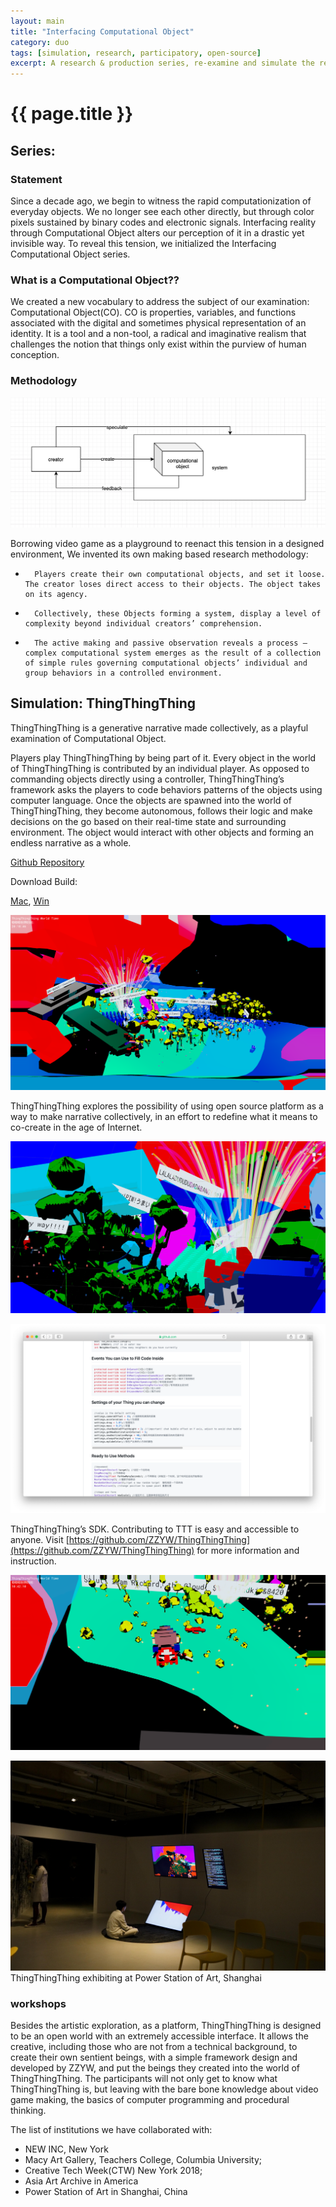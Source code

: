 ```yaml
---
layout: main
title: "Interfacing Computational Object"
category: duo
tags: [simulation, research, participatory, open-source]
excerpt: A research & production series, re-examine and simulate the relationship between human creator and their computational creation.
---
```

# {{ page.title }}

## Series:

### Statement

Since a decade ago, we begin to witness the rapid computationization of everyday objects. We no longer see each other directly, but through color pixels sustained by binary codes and electronic signals. Interfacing reality through Computational Object alters our perception of it in a drastic yet invisible way. To reveal this tension, we initialized the Interfacing Computational Object series.

### What is a Computational Object??

We created a new vocabulary to address the subject of our examination: Computational Object(CO). CO is properties, variables, and functions associated with the digital and sometimes physical representation of an identity. It is a tool and a non-tool, a radical and imaginative realism that challenges the notion that things only exist within the purview of human conception.

### Methodology

![](/assets/image/ico_sch.png)

Borrowing video game as a playground to reenact this tension in a designed environment, We invented its own making based research methodology:

* 		Players create their own computational objects, and set it loose. The creator loses direct access to their objects. The object takes on its agency.
* 		Collectively, these Objects forming a system, display a level of complexity beyond individual creators’ comprehension.
* 		The active making and passive observation reveals a process – complex computational system emerges as the result of a collection of simple rules governing computational objects’ individual and group behaviors in a controlled environment.


## Simulation: ThingThingThing

ThingThingThing is a generative narrative made collectively, as a playful examination of Computational Object.

Players play ThingThingThing by being part of it. Every object in the world of ThingThingThing is contributed by an individual player. As opposed to commanding objects directly using a controller, ThingThingThing’s framework asks the players to code behaviors patterns of the objects using computer language. Once the objects are spawned into the world of ThingThingThing, they become autonomous, follows their logic and make decisions on the go based on their real-time state and surrounding environment. The object would interact with other objects and forming an endless narrative as a whole.

[Github Repository](https://github.com/ZZYW/ThingThingThing)

Download Build:

[Mac](https://github.com/ZZYW/ThingThingThing/releases/download/v1.42-alpha/ttt_1.42_alpha_mac.app.zip), [Win](https://github.com/ZZYW/ThingThingThing/releases/download/v1.42-alpha/ttt_1.42_alpha_PC.zip)

![ttt_title](/assets/image/ttt_9.png)





ThingThingThing explores the possibility of using open source platform as a way to make narrative collectively, in an effort to redefine what it means to co-create in the age of Internet.


![thingthingthing image](/assets/image/ttt_2.png)

![thingthingthing image](/assets/image/ttt_github.png)

ThingThingThing’s SDK. Contributing to TTT is easy and accessible to anyone.
Visit [https://github.com/ZZYW/ThingThingThing](https://github.com/ZZYW/ThingThingThing) for more information and instruction.

![thingthingthing image](/assets/image/ttt_7.png)






![thingthingthing image](/assets/image/ttt_installation_1.jpg)
ThingThingThing exhibiting at Power Station of Art, Shanghai

### workshops

Besides the artistic exploration, as a platform, ThingThingThing is designed to be an open world with an extremely accessible interface. It allows the creative, including those who are not from a technical background, to create their own sentient beings, with a simple framework design and developed by ZZYW, and put the beings they created into the world of ThingThingThing. The participants will not only get to know what ThingThingThing is, but leaving with the bare bone knowledge about video game making, the basics of computer programming and procedural thinking.

The list of institutions we have collaborated with:

- NEW INC, New York
- Macy Art Gallery, Teachers College, Columbia University;
- Creative Tech Week(CTW) New York 2018;
- Asia Art Archive in America
- Power Station of Art in Shanghai, China



<!--
![thingthingthing workshop image](/assets/image/ttt_workshop_psa.jpg)
![thingthingthing workshop image](/assets/image/ttt_workshop_aaa.jpg)
![thingthingthing workshop image](/assets/image/ttt_workshop_tc.jpg) -->
